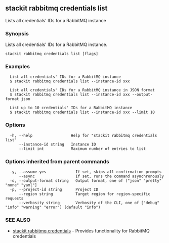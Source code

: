 ## stackit rabbitmq credentials list

Lists all credentials' IDs for a RabbitMQ instance

### Synopsis

Lists all credentials' IDs for a RabbitMQ instance.

```
stackit rabbitmq credentials list [flags]
```

### Examples

```
  List all credentials' IDs for a RabbitMQ instance
  $ stackit rabbitmq credentials list --instance-id xxx

  List all credentials' IDs for a RabbitMQ instance in JSON format
  $ stackit rabbitmq credentials list --instance-id xxx --output-format json

  List up to 10 credentials' IDs for a RabbitMQ instance
  $ stackit rabbitmq credentials list --instance-id xxx --limit 10
```

### Options

```
  -h, --help                 Help for "stackit rabbitmq credentials list"
      --instance-id string   Instance ID
      --limit int            Maximum number of entries to list
```

### Options inherited from parent commands

```
  -y, --assume-yes             If set, skips all confirmation prompts
      --async                  If set, runs the command asynchronously
  -o, --output-format string   Output format, one of ["json" "pretty" "none" "yaml"]
  -p, --project-id string      Project ID
      --region string          Target region for region-specific requests
      --verbosity string       Verbosity of the CLI, one of ["debug" "info" "warning" "error"] (default "info")
```

### SEE ALSO

* [stackit rabbitmq credentials](./stackit_rabbitmq_credentials.md)	 - Provides functionality for RabbitMQ credentials


